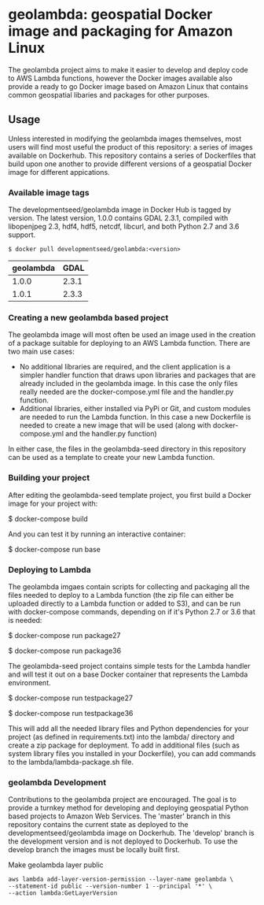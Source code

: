 # geolambda: geospatial Docker image and packaging for Amazon Linux

The geolambda project aims to make it easier to develop and deploy code to AWS Lambda functions, however the Docker images available also provide a ready to go Docker image based on Amazon Linux that contains common geospatial libaries and packages for other purposes.

## Usage

Unless interested in modifying the geolambda images themselves, most users will find most useful the product of this repository: a series of images available on Dockerhub. This repository contains a series of Dockerfiles that build upon one another to provide different versions of a geospatial Docker image for different appications.

### Available image tags

The developmentseed/geolambda image in Docker Hub is tagged by version. The latest version, 1.0.0 contains GDAL 2.3.1, compiled with libopenjpeg 2.3, hdf4, hdf5, netcdf, libcurl, and both Python 2.7 and 3.6 support.

	$ docker pull developmentseed/geolambda:<version>

| geolambda | GDAL  |
| -------- | ----  |
| 1.0.0    | 2.3.1 |
| 1.0.1    | 2.3.3 |

### Creating a new geolambda based project

The geolambda image will most often be used an image used in the creation of a package suitable for deploying to an AWS Lambda function. There are two main use cases:

- No additional libraries are required, and the client application is a simpler handler function that draws upon libraries and packages that are already included in the geolambda image. In this case the only files really needed are the docker-compose.yml file and the handler.py function.
- Additional libraries, either installed via PyPi or Git, and custom modules are needed to run the Lambda function. In this case a new Dockerfile is needed to create a new image that will be used (along with docker-compose.yml and the handler.py function)

In either case, the files in the geolambda-seed directory in this repository can be used as a template to create your new Lambda function.

### Building your project

After editing the geolambda-seed template project, you first build a Docker image for your project with:

$ docker-compose build

And you can test it by running an interactive container:

$ docker-compose run base

### Deploying to Lambda

The geolambda imgaes contain scripts for collecting and packaging all the files needed to deploy to a Lambda function (the zip file can either be uploaded directly to a Lambda function or added to S3), and can be run with docker-compose commands, depending on if it's Python 2.7 or 3.6 that is needed:

$ docker-compose run package27

$ docker-compose run package36

The geolambda-seed project contains simple tests for the Lambda handler and will test it out on a base Docker container that represents the Lambda environment.

$ docker-compose run testpackage27

$ docker-compose run testpackage36

This will add all the needed library files and Python dependencies for your project (as defined in requirements.txt) into the lambda/ directory and create a zip package for deployment. To add in additional files (such as system library files you installed in your Dockerfile), you can add commands to the lambda/lambda-package.sh file.


### geolambda Development

Contributions to the geolambda project are encouraged. The goal is to provide a turnkey method for developing and deploying geospatial Python based projects to Amazon Web Services. The 'master' branch in this repository contains the current state as deployed to the developmentseed/geolambda image on Dockerhub. The 'develop' branch is the development version and is not deployed to Dockerhub. To use the develop branch the images must be locally built first.

Make geolambda layer public

```
aws lambda add-layer-version-permission --layer-name geolambda \
--statement-id public --version-number 1 --principal '*' \
--action lambda:GetLayerVersion
```
